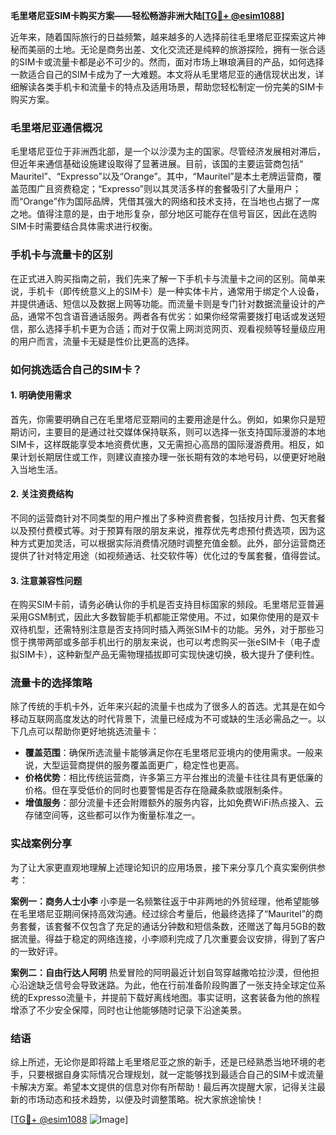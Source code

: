 **毛里塔尼亚SIM卡购买方案——轻松畅游非洲大陆[[TG💪+ @esim1088](https://t.me/s/esim1088)]**

近年来，随着国际旅行的日益频繁，越来越多的人选择前往毛里塔尼亚探索这片神秘而美丽的土地。无论是商务出差、文化交流还是纯粹的旅游探险，拥有一张合适的SIM卡或流量卡都是必不可少的。然而，面对市场上琳琅满目的产品，如何选择一款适合自己的SIM卡成为了一大难题。本文将从毛里塔尼亚的通信现状出发，详细解读各类手机卡和流量卡的特点及适用场景，帮助您轻松制定一份完美的SIM卡购买方案。

### 毛里塔尼亚通信概况

毛里塔尼亚位于非洲西北部，是一个以沙漠为主的国家。尽管经济发展相对滞后，但近年来通信基础设施建设取得了显著进展。目前，该国的主要运营商包括“ Mauritel”、“Expresso”以及“Orange”。其中，“Mauritel”是本土老牌运营商，覆盖范围广且资费稳定；“Expresso”则以其灵活多样的套餐吸引了大量用户；而“Orange”作为国际品牌，凭借其强大的网络和技术支持，在当地也占据了一席之地。值得注意的是，由于地形复杂，部分地区可能存在信号盲区，因此在选购SIM卡时需要结合具体需求进行权衡。

### 手机卡与流量卡的区别

在正式进入购买指南之前，我们先来了解一下手机卡与流量卡之间的区别。简单来说，手机卡（即传统意义上的SIM卡）是一种实体卡片，通常用于绑定个人设备，并提供通话、短信以及数据上网等功能。而流量卡则是专门针对数据流量设计的产品，通常不包含语音通话服务。两者各有优劣：如果你经常需要拨打电话或发送短信，那么选择手机卡更为合适；而对于仅需上网浏览网页、观看视频等轻量级应用的用户而言，流量卡无疑是性价比更高的选择。

### 如何挑选适合自己的SIM卡？

#### 1. 明确使用需求
首先，你需要明确自己在毛里塔尼亚期间的主要用途是什么。例如，如果你只是短期访问，主要目的是通过社交媒体保持联系，则可以选择一张支持国际漫游的本地SIM卡，这样既能享受本地资费优惠，又无需担心高昂的国际漫游费用。相反，如果计划长期居住或工作，则建议直接办理一张长期有效的本地号码，以便更好地融入当地生活。

#### 2. 关注资费结构
不同的运营商针对不同类型的用户推出了多种资费套餐，包括按月计费、包天套餐以及预付费模式等。对于预算有限的朋友来说，推荐优先考虑预付费选项，因为这种方式更加灵活，可以根据实际消费情况随时调整充值金额。此外，部分运营商还提供了针对特定用途（如视频通话、社交软件等）优化过的专属套餐，值得尝试。

#### 3. 注意兼容性问题
在购买SIM卡前，请务必确认你的手机是否支持目标国家的频段。毛里塔尼亚普遍采用GSM制式，因此大多数智能手机都能正常使用。不过，如果你使用的是双卡双待机型，还需特别注意是否支持同时插入两张SIM卡的功能。另外，对于那些习惯于携带两部或多部手机出行的朋友来说，也可以考虑购买一张eSIM卡（电子虚拟SIM卡），这种新型产品无需物理插拔即可实现快速切换，极大提升了便利性。

### 流量卡的选择策略

除了传统的手机卡外，近年来兴起的流量卡也成为了很多人的首选。尤其是在如今移动互联网高度发达的时代背景下，流量已经成为不可或缺的生活必需品之一。以下几点可以帮助你更好地挑选流量卡：

- **覆盖范围**：确保所选流量卡能够满足你在毛里塔尼亚境内的使用需求。一般来说，大型运营商提供的服务覆盖面更广，稳定性也更高。
- **价格优势**：相比传统运营商，许多第三方平台推出的流量卡往往具有更低廉的价格。但在享受低价的同时也要警惕是否存在隐藏条款或限制条件。
- **增值服务**：部分流量卡还会附赠额外的服务内容，比如免费WiFi热点接入、云存储空间等，这些都可以作为衡量标准之一。

### 实战案例分享

为了让大家更直观地理解上述理论知识的应用场景，接下来分享几个真实案例供参考：

**案例一：商务人士小李**
小李是一名频繁往返于中非两地的外贸经理，他希望能够在毛里塔尼亚期间保持高效沟通。经过综合考量后，他最终选择了“Mauritel”的商务套餐，该套餐不仅包含了充足的通话分钟数和短信条数，还赠送了每月5GB的数据流量。得益于稳定的网络连接，小李顺利完成了几次重要会议安排，得到了客户的一致好评。

**案例二：自由行达人阿明**
热爱冒险的阿明最近计划自驾穿越撒哈拉沙漠，但他担心沿途缺乏信号会导致迷路。为此，他在行前准备阶段购置了一张支持全球定位系统的Expresso流量卡，并提前下载好离线地图。事实证明，这套装备为他的旅程增添了不少安全保障，同时也让他能够随时记录下沿途美景。

### 结语

综上所述，无论你是即将踏上毛里塔尼亚之旅的新手，还是已经熟悉当地环境的老手，只要根据自身实际情况合理规划，就一定能够找到最适合自己的SIM卡或流量卡解决方案。希望本文提供的信息对你有所帮助！最后再次提醒大家，记得关注最新的市场动态和技术趋势，以便及时调整策略。祝大家旅途愉快！

[[TG💪+ @esim1088](https://t.me/s/esim1088) ![Image](https://i.postimg.cc/4NQfJmqS/Snipaste-2025-05-13-00-14-12.png)]